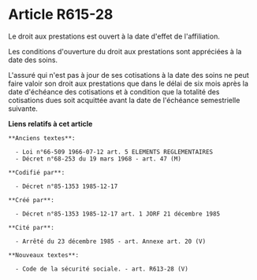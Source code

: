 # Article R615-28

Le droit aux prestations est ouvert à la date d'effet de l'affiliation. 

Les conditions d'ouverture du droit aux prestations sont appréciées à la date des soins. 

L'assuré qui n'est pas à jour de ses cotisations à la date des soins ne peut faire valoir son droit aux prestations que dans
le délai de six mois après la date d'échéance des cotisations et à condition que la totalité des cotisations dues soit
acquittée avant la date de l'échéance semestrielle suivante.

**Liens relatifs à cet article**

	**Anciens textes**:

	  - Loi n°66-509 1966-07-12 art. 5 ELEMENTS REGLEMENTAIRES
	  - Décret n°68-253 du 19 mars 1968 - art. 47 (M)

	**Codifié par**:

	  - Décret n°85-1353 1985-12-17

	**Créé par**:

	  - Décret n°85-1353 1985-12-17 art. 1 JORF 21 décembre 1985

	**Cité par**:

	  - Arrêté du 23 décembre 1985 - art. Annexe art. 20 (V)

	**Nouveaux textes**:

	  - Code de la sécurité sociale. - art. R613-28 (V)
